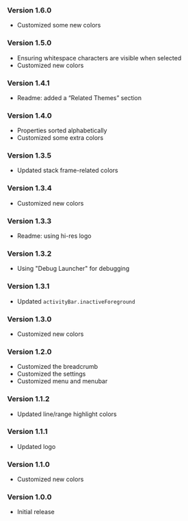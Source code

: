 ### Version 1.6.0
- Customized some new colors

### Version 1.5.0
- Ensuring whitespace characters are visible when selected
- Customized new colors

### Version 1.4.1
- Readme: added a “Related Themes” section

### Version 1.4.0
- Properties sorted alphabetically
- Customized some extra colors

### Version 1.3.5
- Updated stack frame-related colors

### Version 1.3.4
- Customized new colors

### Version 1.3.3
- Readme: using hi-res logo

### Version 1.3.2
- Using "Debug Launcher" for debugging

### Version 1.3.1
- Updated `activityBar.inactiveForeground`

### Version 1.3.0
- Customized new colors

### Version 1.2.0
- Customized the breadcrumb
- Customized the settings
- Customized menu and menubar

### Version 1.1.2
- Updated line/range highlight colors

### Version 1.1.1
- Updated logo

### Version 1.1.0
- Customized new colors

### Version 1.0.0
- Initial release
